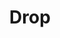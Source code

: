---
layout: term
title: 'Drop'
name: drop
description: "Action de déposer des items par terre, pour s’en débarrasser ou pour partager."
---